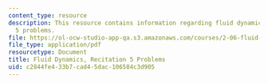 ```yaml
---
content_type: resource
description: This resource contains information regarding fluid dynamics, recitation
  5 problems.
file: https://ol-ocw-studio-app-qa.s3.amazonaws.com/courses/2-06-fluid-dynamics-spring-2013/c2844fe433b7cad45dac106584c3d905_MIT2_06S14_rec5prob.pdf
file_type: application/pdf
resourcetype: Document
title: Fluid Dynamics, Recitation 5 Problems
uid: c2844fe4-33b7-cad4-5dac-106584c3d905
---
```


